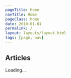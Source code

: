 ```yaml
---
pageTitle: Home
navTitle: Home
pageClass: home
date: 2010-01-01
permalink: /
layout: layouts/layout.html
tags: [page, nav]
---
```


## Articles

<div class="stories">Loading...</div>
